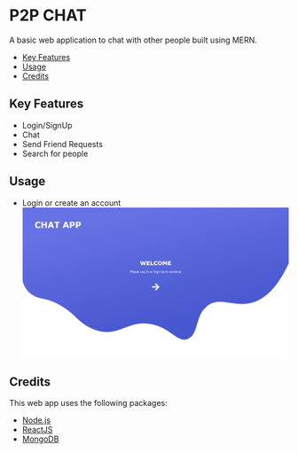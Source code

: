 # P2P CHAT

A basic web application to chat with other people built using MERN.

- [Key Features]()
- [Usage]()
- [Credits]()

## Key Features

- Login/SignUp
- Chat
- Send Friend Requests
- Search for people

## Usage

- Login or create an account
  ![Home](https://raw.githubusercontent.com/yash-93/MERN-Chat-App/master/static/chatApp_1.png)

## Credits

This web app uses the following packages:

- [Node.js](https://nodejs.org/en/)
- [ReactJS](https://reactjs.org/)
- [MongoDB](https://www.mongodb.com/)
